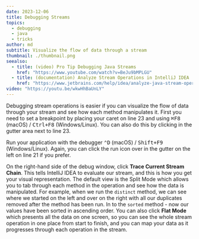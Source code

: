 ```yaml
---
date: 2023-12-06
title: Debugging Streams
topics:
  - debugging
  - java
  - tricks
author: md
subtitle: Visualize the flow of data through a stream
thumbnail: ./thumbnail.png
seealso:
  - title: (video) Pro Tip Debugging Java Streams
    href: "https://www.youtube.com/watch?v=BeJu9bMPLGU"
  - title: (documentation) Analyze Stream Operations in IntelliJ IDEA
    href: "https://www.jetbrains.com/help/idea/analyze-java-stream-operations.html"
video: "https://youtu.be/wkwHhBaUnLY"
---
```


Debugging stream operations is easier if you can visualize the flow of data through your stream and see how each method manipulates it. First you need to set a breakpoint by placing your caret on line 23 and using <kbd>⌘F8</kbd> (macOS) / <kbd>Ctrl+F8</kbd> (Windows/Linux). You can also do this by clicking in the gutter area next to line 23.

Run your application with the debugger <kbd>⌃D</kbd> (macOS) / <kbd>Shift+F9</kbd> (Windows/Linux). Again, you can click the run icon over in the gutter on the left on line 21 if you prefer.

On the right-hand side of the debug window, click **Trace Current Stream Chain**. This tells IntelliJ IDEA to evaluate our stream, and this is how you get your visual representation. The default view is the Split Mode which allows you to tab through each method in the operation and see how the data is manipulated. For example, when we run
the `distinct` method, we can see where we started on the left and over on the right with all our duplicates removed after the method has been run. In to the `sorted` method - now our values have been sorted in ascending order. You can also click **Flat Mode** which presents all the data on one screen, so you can see the whole stream operation in one place from start to finish, and you can map your data as it progresses through each operation in the stream.

